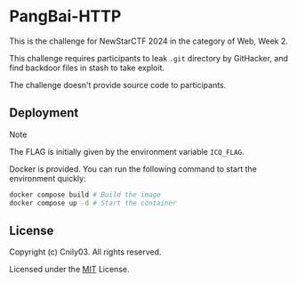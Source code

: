 # PangBai-HTTP

This is the challenge for NewStarCTF 2024 in the category of Web, Week 2.

This challenge requires participants to leak `.git` directory by GitHacker, and find backdoor files in stash to take exploit.

The challenge doesn't provide source code to participants.

## Deployment

> [!NOTE]
> The FLAG is initially given by the environment variable `ICQ_FLAG`.

Docker is provided. You can run the following command to start the environment quickly:

```bash
docker compose build # Build the image
docker compose up -d # Start the container
```

## License

Copyright (c) Cnily03. All rights reserved.

Licensed under the [MIT](LICENSE) License.
